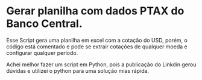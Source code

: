 # Gerar planilha com dados PTAX do Banco Central.

Esse Script gera uma planilha em excel com a cotação do USD, porém, o código está comentado e pode se extrair cotações de qualquer moeda e configurar qualquer período.

Achei melhor fazer um script em Python, pois a publicação do Linkdin gerou dúvidas e utilizei o python para uma solução mias rápida.
